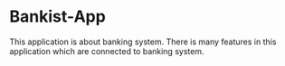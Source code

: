 # Bankist-App
This application is about banking system. There is many features in this application which are connected to banking system.
